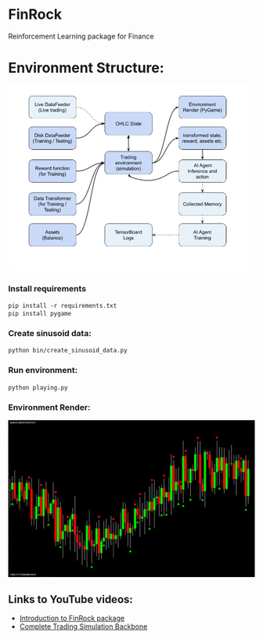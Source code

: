 # FinRock
Reinforcement Learning package for Finance

# Environment Structure:
<p align="center">
  <img src="Tutorials\Documents\02_FinRock.jpg">
</p>

### Install requirements
```
pip install -r requirements.txt
pip install pygame
```

### Create sinusoid data:
```
python bin/create_sinusoid_data.py
```

### Run environment:
```
python playing.py
```

### Environment Render:
<p align="center">
  <img src="Tutorials\Documents\02_FinRock_render.png">
</p>

## Links to YouTube videos:
- [Introduction to FinRock package](https://youtu.be/xU_YJB7vilA)
- [Complete Trading Simulation Backbone](https://youtu.be/xU_YJB7vilA)